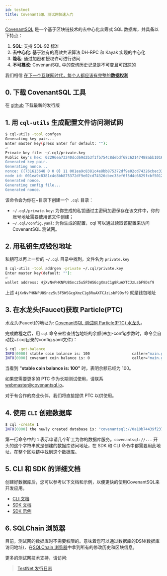 ```yaml
---
id: testnet
title: CovenantSQL 测试网快速入门
---
```


[CovenantSQL](https://github.com/CovenantSQL/CovenantSQL/blob/develop/README-zh.md) 是一个基于区块链技术的去中心化众筹式 SQL 数据库，并具备以下特点：

1. **SQL**: 支持 SQL-92 标准
2. **去中心化**: 基于独有的高效共识算法 DH-RPC 和 Kayak 实现的中心化
3. **隐私**: 通过加密和授权许可进行访问
4. **不可篡改**: CovenantSQL 中的查询历史记录是不可变且可跟踪的

我们相信 [在下一个互联网时代，每个人都应该有完整的**数据权利**](https://medium.com/@covenant_labs/covenantsql-the-sql-database-on-blockchain-db027aaf1e0e)

## 0. 下载 CovenantSQL 工具

在 [github](https://github.com/CovenantSQL/CovenantSQL/releases) 下载最新的发行版

## 1. 用 `cql-utils` 生成配置文件访问测试网

```bash
$ cql-utils -tool confgen
Generating key pair...
Enter master key(press Enter for default: ""):
⏎
Private key file: ~/.cql/private.key
Public key's hex: 02296ea73240dcd69d2b3f1fb754c8debdf68c62147488abb10165428667ec8cbd
Generated key pair.
Generating nonce...
nonce: {{731613648 0 0 0} 11 001ea9c8381c4e8bb875372df9e02cd74326cbec33ef6f5d4c6829fcbf5012e9}
node id: 001ea9c8381c4e8bb875372df9e02cd74326cbec33ef6f5d4c6829fcbf5012e9
Generated nonce.
Generating config file...
Generated nonce.
```

该命令会为你在~目录下创建一个 `.cql` 目录：

- `~/.cql/private.key`: 为你生成的私钥通过主密码加密保存在该文件中，你的账号地址需要使用该文件创建；
- `~/.cql/config.yaml`: 为你生成的配置，cql 可以通过读取该配置来访问 CovenantSQL 测试网。

## 2. 用私钥生成钱包地址

私钥可以再上一步的 `~/.cql` 目录中找到，文件名为 `private.key`

```bash
$ cql-utils -tool addrgen -private ~/.cql/private.key
Enter master key(default: ""):
⏎
wallet address: 4jXvNvPHKNPU8Sncz5u5F5WSGcgXmzC1g8RuAXTCJzLsbF9Dsf9
```
上述 `4jXvNvPHKNPU8Sncz5u5F5WSGcgXmzC1g8RuAXTCJzLsbF9Dsf9` 就是钱包地址
## 3. 在水龙头(Faucet)获取 Particle(PTC)

水龙头(Faucet)的地址为: [CovenantSQL 测试网 Particle(PTC) 水龙头](https://testnet.covenantsql.io/)。

完成教程之后，用 `cql` 命令来检查钱包地址的余额(未加-config参数时，命令会自动找~/.cql目录的config.yaml文件)：

```bash
$ cql -get-balance
INFO[0000] stable coin balance is: 100                   caller="main.go:246 main.main"
INFO[0000] covenant coin balance is: 0                   caller="main.go:247 main.main"
```

当看到 **"stable coin balance is: 100"** 时，表明余额已经为 100。

如果您需要更多的 PTC 作为长期测试使用，请联系 [webmaster@covenantsql.io](mailto:webmaster@covenantsql.io)。

对于有合作的商业伙伴，我们将直接提供 PTC 以供使用。

## 4. 使用 `CLI` 创建数据库

```bash
$ cql -create 1
INFO[0000] the newly created database is: "covenantsql://0a10b74439f2376d828c9a70fd538dac4b69e0f4065424feebc0f5dbc8b34872?use_follower=false&use_leader=true"
```

第一行命令中的 `1` 表示申请几个矿工为你的数据库服务。`covenantsql://...` 开头的这个字符串就是创建的数据库访问地址，在 SDK 和 CLI 命令中都需要用此地址，在整个区块链中找到这个数据库。

## 5. CLI 和 SDK 的详细文档

创建好数据库后，您可以参考以下文档和示例，以便更快的使用CovenantSQL来开发应用。

- [CLI 文档](https://github.com/CovenantSQL/CovenantSQL/tree/develop/cmd/cql/README-zh.md)
- [SDK 文档](https://github.com/CovenantSQL/CovenantSQL/tree/develop/client/README-zh.md)
- [SDK 示例](https://github.com/CovenantSQL/CovenantSQL/tree/develop/client/_example)

## 6. SQLChain 浏览器

目前，测试网的数据库时不需要权限的。意味着您可以通过数据库的DSN(数据库访问地址)，在[SQLChain 浏览器](https://explorer.dbhub.org)中拿到所有的修改历史和区块信息。

更多的测试网技术支持，请访问:

> [TestNet 发行日志](https://github.com/CovenantSQL/CovenantSQL/wiki/Release-Notes-zh)
